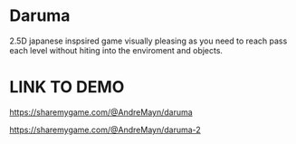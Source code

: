 # Daruma
2.5D japanese inspsired game visually pleasing as you need to reach pass each level 
without hiting into the enviroment and objects.
# LINK TO DEMO
https://sharemygame.com/@AndreMayn/daruma

https://sharemygame.com/@AndreMayn/daruma-2
